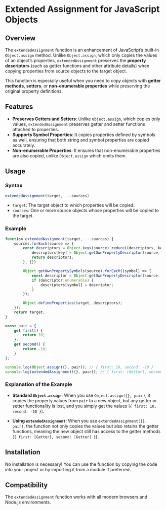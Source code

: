 # Extended Assignment for JavaScript Objects

## Overview

The `extendedAssignment` function is an enhancement of JavaScript’s built-in `Object.assign` method. Unlike `Object.assign`, which only copies the values of an object’s properties, `extendedAssignment` preserves the **property descriptors** (such as getter functions and other attribute details) when copying properties from source objects to the target object.

This function is especially useful when you need to copy objects with **getter methods**, **setters**, or **non-enumerable properties** while preserving the original property definitions.

## Features

- **Preserves Getters and Setters**: Unlike `Object.assign`, which copies only values, `extendedAssignment` preserves getter and setter functions attached to properties.
- **Supports Symbol Properties**: It copies properties defined by symbols as well, ensuring that both string and symbol properties are copied accurately.
- **Non-enumerable Properties**: It ensures that non-enumerable properties are also copied, unlike `Object.assign` which omits them.

## Usage

### Syntax

```js
extendedAssignment(target, ...sources)
```

- `target`: The target object to which properties will be copied.
- `sources`: One or more source objects whose properties will be copied to the target.

### Example

```js
function extendedAssignment(target, ...sources) {
    sources.forEach(source => {
        const descriptors = Object.keys(source).reduce((descriptors, key) => {
            descriptors[key] = Object.getOwnPropertyDescriptor(source, key);
            return descriptors;
        }, {})

        Object.getOwnPropertySymbols(source).forEach((symbol) => {
            const descriptor = Object.getOwnPropertyDescriptor(source, symbol);
            if (descriptor.enumerable) {
                descriptors[symbol] = descriptor;
            }
        });

        Object.defineProperties(target, descriptors);
    });
    return target;
}

const pair = {
    get first() {
        return 10;
    },
    get second() {
        return -10;
    }
};

console.log(Object.assign({}, pair)); // { first: 10, second: -10 }
console.log(extendedAssignment({}, pair)); // { first: [Getter], second: [Getter] }
```


### Explanation of the Example

- **Standard `Object.assign`**: When you use `Object.assign({}, pair)`, it copies the property values from `pair` to a new object, but any getter or setter functionality is lost, and you simply get the values (`{ first: 10, second: -10 }`).
  
- **Using `extendedAssignment`**: When you use `extendedAssignment({}, pair)`, the function not only copies the values but also retains the getter functions, meaning the new object still has access to the getter methods (`{ first: [Getter], second: [Getter] }`).

## Installation

No installation is necessary! You can use the function by copying the code into your project or by importing it from a module if preferred.

## Compatibility

The `extendedAssignment` function works with all modern browsers and Node.js environments.